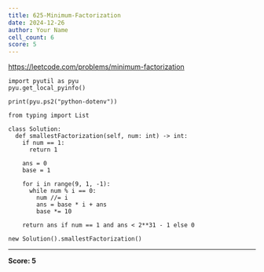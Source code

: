 ```yaml
---
title: 625-Minimum-Factorization
date: 2024-12-26
author: Your Name
cell_count: 6
score: 5
---
```


https://leetcode.com/problems/minimum-factorization


```
import pyutil as pyu
pyu.get_local_pyinfo()
```


```
print(pyu.ps2("python-dotenv"))
```


```
from typing import List
```


```
class Solution:
  def smallestFactorization(self, num: int) -> int:
    if num == 1:
      return 1

    ans = 0
    base = 1

    for i in range(9, 1, -1):
      while num % i == 0:
        num //= i
        ans = base * i + ans
        base *= 10

    return ans if num == 1 and ans < 2**31 - 1 else 0
```


```
new Solution().smallestFactorization()
```


---
**Score: 5**